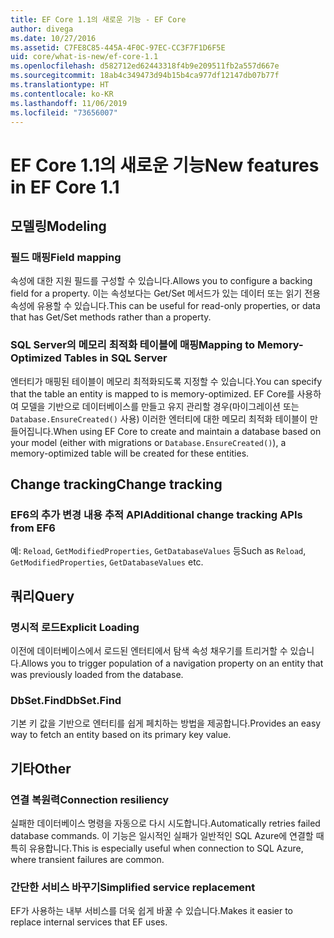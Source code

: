 ```yaml
---
title: EF Core 1.1의 새로운 기능 - EF Core
author: divega
ms.date: 10/27/2016
ms.assetid: C7FE8C85-445A-4F0C-97EC-CC3F7F1D6F5E
uid: core/what-is-new/ef-core-1.1
ms.openlocfilehash: d582712ed62443318f4b9e209511fb2a557d667e
ms.sourcegitcommit: 18ab4c349473d94b15b4ca977df12147db07b77f
ms.translationtype: HT
ms.contentlocale: ko-KR
ms.lasthandoff: 11/06/2019
ms.locfileid: "73656007"
---
```

# <a name="new-features-in-ef-core-11"></a><span data-ttu-id="b161a-102">EF Core 1.1의 새로운 기능</span><span class="sxs-lookup"><span data-stu-id="b161a-102">New features in EF Core 1.1</span></span>

## <a name="modeling"></a><span data-ttu-id="b161a-103">모델링</span><span class="sxs-lookup"><span data-stu-id="b161a-103">Modeling</span></span>

### <a name="field-mapping"></a><span data-ttu-id="b161a-104">필드 매핑</span><span class="sxs-lookup"><span data-stu-id="b161a-104">Field mapping</span></span>

<span data-ttu-id="b161a-105">속성에 대한 지원 필드를 구성할 수 있습니다.</span><span class="sxs-lookup"><span data-stu-id="b161a-105">Allows you to configure a backing field for a property.</span></span> <span data-ttu-id="b161a-106">이는 속성보다는 Get/Set 메서드가 있는 데이터 또는 읽기 전용 속성에 유용할 수 있습니다.</span><span class="sxs-lookup"><span data-stu-id="b161a-106">This can be useful for read-only properties, or data that has Get/Set methods rather than a property.</span></span>

### <a name="mapping-to-memory-optimized-tables-in-sql-server"></a><span data-ttu-id="b161a-107">SQL Server의 메모리 최적화 테이블에 매핑</span><span class="sxs-lookup"><span data-stu-id="b161a-107">Mapping to Memory-Optimized Tables in SQL Server</span></span>

<span data-ttu-id="b161a-108">엔터티가 매핑된 테이블이 메모리 최적화되도록 지정할 수 있습니다.</span><span class="sxs-lookup"><span data-stu-id="b161a-108">You can specify that the table an entity is mapped to is memory-optimized.</span></span> <span data-ttu-id="b161a-109">EF Core를 사용하여 모델을 기반으로 데이터베이스를 만들고 유지 관리할 경우(마이그레이션 또는 `Database.EnsureCreated()` 사용) 이러한 엔터티에 대한 메모리 최적화 테이블이 만들어집니다.</span><span class="sxs-lookup"><span data-stu-id="b161a-109">When using EF Core to create and maintain a database based on your model (either with migrations or `Database.EnsureCreated()`), a memory-optimized table will be created for these entities.</span></span>

## <a name="change-tracking"></a><span data-ttu-id="b161a-110">Change tracking</span><span class="sxs-lookup"><span data-stu-id="b161a-110">Change tracking</span></span>

### <a name="additional-change-tracking-apis-from-ef6"></a><span data-ttu-id="b161a-111">EF6의 추가 변경 내용 추적 API</span><span class="sxs-lookup"><span data-stu-id="b161a-111">Additional change tracking APIs from EF6</span></span>

<span data-ttu-id="b161a-112">예: `Reload`, `GetModifiedProperties`, `GetDatabaseValues` 등</span><span class="sxs-lookup"><span data-stu-id="b161a-112">Such as `Reload`, `GetModifiedProperties`, `GetDatabaseValues` etc.</span></span>

## <a name="query"></a><span data-ttu-id="b161a-113">쿼리</span><span class="sxs-lookup"><span data-stu-id="b161a-113">Query</span></span>

### <a name="explicit-loading"></a><span data-ttu-id="b161a-114">명시적 로드</span><span class="sxs-lookup"><span data-stu-id="b161a-114">Explicit Loading</span></span>

<span data-ttu-id="b161a-115">이전에 데이터베이스에서 로드된 엔터티에서 탐색 속성 채우기를 트리거할 수 있습니다.</span><span class="sxs-lookup"><span data-stu-id="b161a-115">Allows you to trigger population of a navigation property on an entity that was previously loaded from the database.</span></span>

### <a name="dbsetfind"></a><span data-ttu-id="b161a-116">DbSet.Find</span><span class="sxs-lookup"><span data-stu-id="b161a-116">DbSet.Find</span></span>

<span data-ttu-id="b161a-117">기본 키 값을 기반으로 엔터티를 쉽게 페치하는 방법을 제공합니다.</span><span class="sxs-lookup"><span data-stu-id="b161a-117">Provides an easy way to fetch an entity based on its primary key value.</span></span>

## <a name="other"></a><span data-ttu-id="b161a-118">기타</span><span class="sxs-lookup"><span data-stu-id="b161a-118">Other</span></span>

### <a name="connection-resiliency"></a><span data-ttu-id="b161a-119">연결 복원력</span><span class="sxs-lookup"><span data-stu-id="b161a-119">Connection resiliency</span></span>

<span data-ttu-id="b161a-120">실패한 데이터베이스 명령을 자동으로 다시 시도합니다.</span><span class="sxs-lookup"><span data-stu-id="b161a-120">Automatically retries failed database commands.</span></span> <span data-ttu-id="b161a-121">이 기능은 일시적인 실패가 일반적인 SQL Azure에 연결할 때 특히 유용합니다.</span><span class="sxs-lookup"><span data-stu-id="b161a-121">This is especially useful when connection to SQL Azure, where transient failures are common.</span></span>

### <a name="simplified-service-replacement"></a><span data-ttu-id="b161a-122">간단한 서비스 바꾸기</span><span class="sxs-lookup"><span data-stu-id="b161a-122">Simplified service replacement</span></span>

<span data-ttu-id="b161a-123">EF가 사용하는 내부 서비스를 더욱 쉽게 바꿀 수 있습니다.</span><span class="sxs-lookup"><span data-stu-id="b161a-123">Makes it easier to replace internal services that EF uses.</span></span>
